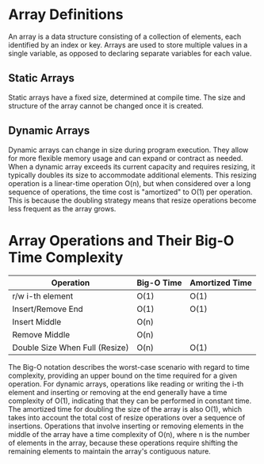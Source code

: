 # Array Definitions

An array is a data structure consisting of a collection of elements, each identified by an index or key. Arrays are used to store multiple values in a single variable, as opposed to declaring separate variables for each value.

## Static Arrays

Static arrays have a fixed size, determined at compile time. The size and structure of the array cannot be changed once it is created.

## Dynamic Arrays

Dynamic arrays can change in size during program execution. They allow for more flexible memory usage and can expand or contract as needed. When a dynamic array exceeds its current capacity and requires resizing, it typically doubles its size to accommodate additional elements. This resizing operation is a linear-time operation O(n), but when considered over a long sequence of operations, the time cost is "amortized" to O(1) per operation. This is because the doubling strategy means that resize operations become less frequent as the array grows.

# Array Operations and Their Big-O Time Complexity

| Operation                      | Big-O Time | Amortized Time |
| ------------------------------ | ---------- | -------------- |
| r/w i-th element               | O(1)       | O(1)           |
| Insert/Remove End              | O(1)       | O(1)           |
| Insert Middle                  | O(n)       |                |
| Remove Middle                  | O(n)       |                |
| Double Size When Full (Resize) | O(n)       | O(1)           |

The Big-O notation describes the worst-case scenario with regard to time complexity, providing an upper bound on the time required for a given operation. For dynamic arrays, operations like reading or writing the i-th element and inserting or removing at the end generally have a time complexity of O(1), indicating that they can be performed in constant time. The amortized time for doubling the size of the array is also O(1), which takes into account the total cost of resize operations over a sequence of insertions. Operations that involve inserting or removing elements in the middle of the array have a time complexity of O(n), where n is the number of elements in the array, because these operations require shifting the remaining elements to maintain the array's contiguous nature.
